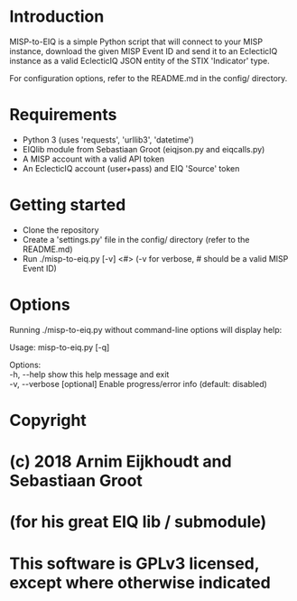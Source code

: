 # Introduction

MISP-to-EIQ is a simple Python script that will connect to your MISP instance,
download the given MISP Event ID and send it to an EclecticIQ instance as a
valid EclecticIQ JSON entity of the STIX 'Indicator' type.

For configuration options, refer to the README.md in the config/ directory.

# Requirements

- Python 3 (uses 'requests', 'urllib3', 'datetime')
- EIQlib module from Sebastiaan Groot (eiqjson.py and eiqcalls.py)
- A MISP account with a valid API token
- An EclecticIQ account (user+pass) and EIQ 'Source' token

# Getting started

- Clone the repository
- Create a 'settings.py' file in the config/ directory (refer to the README.md)
- Run ./misp-to-eiq.py [-v] <#> (-v for verbose, # should be a valid MISP Event ID)

# Options

Running ./misp-to-eiq.py without command-line options will display help:

Usage: misp-to-eiq.py [-q] <MISP Event ID>  
  
Options:  
  -h, --help     show this help message and exit  
  -v, --verbose  [optional] Enable progress/error info (default: disabled)  
  
# Copyright

# (c) 2018 Arnim Eijkhoudt <arnime _squigglything_ kpn-cert.nl> and Sebastiaan Groot
# <sebastiaang _monkeytail_ kpn-cert.nl> (for his great EIQ lib / submodule)
# This software is GPLv3 licensed, except where otherwise indicated
